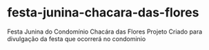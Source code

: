# festa-junina-chacara-das-flores
Festa Junina do Condomínio Chacára das Flores
Projeto Criado para divulgação da festa que ocorrerá no condominio
